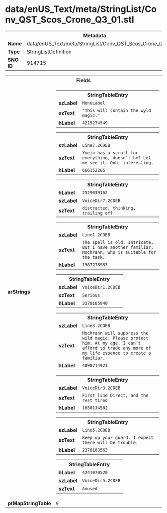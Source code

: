 <h1>data/enUS_Text/meta/StringList/Conv_QST_Scos_Crone_Q3_01.stl</h1><table><tr><th colspan="100%">Metadata</th></tr><tr><td><b>Name</b></td><td>data/enUS_Text/meta/StringList/Conv_QST_Scos_Crone_Q3_01.stl</td></tr><tr><td><b>Type</b></td><td>StringListDefinition</td></tr><tr><td><b>SNO ID</b></td><td>914715</td></tr></table>

<table><tr><th colspan="100%">Fields</th></tr><tr><td><b>arStrings</b></td><td><table><tr><th colspan="100%">StringTableEntry</th></tr><tr><td><b>szLabel</b></td><td><code>MenuLabel</code></td></tr><tr><td><b>szText</b></td><td><code>"This will contain the wyld magic."</code></td></tr><tr><td><b>hLabel</b></td><td><code>4215274549</code></td></tr></table>


<table><tr><th colspan="100%">StringTableEntry</th></tr><tr><td><b>szLabel</b></td><td><code>Line7.2CDEB</code></td></tr><tr><td><b>szText</b></td><td><code>Yuein has a scroll for everything, doesn't he? Let me see it. Ooh, interesting.</code></td></tr><tr><td><b>hLabel</b></td><td><code>666152205</code></td></tr></table>


<table><tr><th colspan="100%">StringTableEntry</th></tr><tr><td><b>hLabel</b></td><td><code>2529039162</code></td></tr><tr><td><b>szLabel</b></td><td><code>VoiceDir7.2CDEB</code></td></tr><tr><td><b>szText</b></td><td><code>distracted, thinking, trailing off</code></td></tr></table>


<table><tr><th colspan="100%">StringTableEntry</th></tr><tr><td><b>szLabel</b></td><td><code>Line1.2CDEB</code></td></tr><tr><td><b>szText</b></td><td><code>The spell is old. Intricate. But I have another familiar, Mochrann, who is suitable for the task.</code></td></tr><tr><td><b>hLabel</b></td><td><code>1507278983</code></td></tr></table>


<table><tr><th colspan="100%">StringTableEntry</th></tr><tr><td><b>szLabel</b></td><td><code>VoiceDir1.2CDEB</code></td></tr><tr><td><b>szText</b></td><td><code>Serious</code></td></tr><tr><td><b>hLabel</b></td><td><code>3370165940</code></td></tr></table>


<table><tr><th colspan="100%">StringTableEntry</th></tr><tr><td><b>szLabel</b></td><td><code>Line3.2CDEB</code></td></tr><tr><td><b>szText</b></td><td><code>Mochrann will suppress the wild magic. Please protect him. At my age, I can’t afford to trade any more of my life essence to create a familiar.</code></td></tr><tr><td><b>hLabel</b></td><td><code>4090214921</code></td></tr></table>


<table><tr><th colspan="100%">StringTableEntry</th></tr><tr><td><b>szLabel</b></td><td><code>VoiceDir3.2CDEB</code></td></tr><tr><td><b>szText</b></td><td><code>First line Direct, and the rest tired</code></td></tr><tr><td><b>hLabel</b></td><td><code>1658134582</code></td></tr></table>


<table><tr><th colspan="100%">StringTableEntry</th></tr><tr><td><b>szLabel</b></td><td><code>Line5.2CDEB</code></td></tr><tr><td><b>szText</b></td><td><code>Keep up your guard. I expect there will be trouble.</code></td></tr><tr><td><b>hLabel</b></td><td><code>2378183563</code></td></tr></table>


<table><tr><th colspan="100%">StringTableEntry</th></tr><tr><td><b>hLabel</b></td><td><code>4241070520</code></td></tr><tr><td><b>szLabel</b></td><td><code>VoiceDir5.2CDEB</code></td></tr><tr><td><b>szText</b></td><td><code>Amused</code></td></tr></table>


</td></tr><tr><td><b>ptMapStringTable</b></td><td><code>0</code></td></tr></table>

